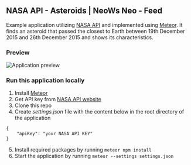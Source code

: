 ## NASA API - Asteroids | NeoWs Neo - Feed

Example application utilizing [NASA API](https://api.nasa.gov/) and implemented using [Meteor](https://www.meteor.com/).
It finds an asteroid that passed the closest to Earth between 19th December 2015 and 26th December 2015 and shows its characteristics.

### Preview

![Application preview](https://i.imgur.com/G36PWHt.png)

### Run this application locally
1. Install [Meteor](https://www.meteor.com/developers/install)
2. Get API key from [NASA API website](https://api.nasa.gov/)
3. Clone this repo
4. Create *settings.json* file with the content below in the root directory of the application
```
{
    "apiKey": "your NASA API KEY"
}
```
5. Install required packages by running `meteor npm install`
6. Start the application by running `meteor --settings settings.json`

